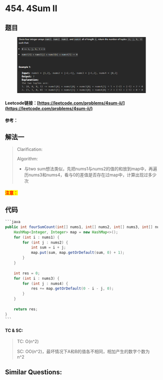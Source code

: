 # 454. 4Sum II

## 题目

<figure><img src="../../.gitbook/assets/image (3).png" alt=""><figcaption></figcaption></figure>

#### Leetcode链接：[https://leetcode.com/problems/4sum-ii/](https://leetcode.com/problems/4sum-ii/)

#### 参考：

## 解法一

> Clarification:&#x20;
>
> Algorithm:&#x20;
>
> * 与two sum想法类似，先把nums1与nums2的值的和放到map中，再遍历nums3和nums4，看与0的差值是否存在过map中，计算出现过多少次

#### <mark style="color:red;">注意：</mark>

## 代码

````java
```java
public int fourSumCount(int[] nums1, int[] nums2, int[] nums3, int[] nums4) {
    HashMap<Integer, Integer> map = new HashMap<>();
    for (int i : nums1) {
        for (int j : nums2) {
            int sum = i + j;
            map.put(sum, map.getOrDefault(sum, 0) + 1);
        }
    }

    int res = 0;
    for (int i : nums3) {
        for (int j : nums4) {
            res += map.getOrDefault(0 - i - j, 0);
        }
    }

    return res;
}
```
````

#### TC & SC:&#x20;

> TC: O(n^2)
>
> SC: OO(n^2)，最坏情况下A和B的值各不相同，相加产生的数字个数为 n^2

## **Similar Questions:**&#x20;
